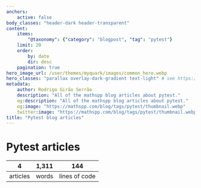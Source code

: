 ```yaml
---
anchors:
    active: false
body_classes: "header-dark header-transparent"
content:
    items:
        "@taxonomy": {"category": "blogpost", "tag": "pytest"}
    limit: 20
    order:
        by: date
        dir: desc
    pagination: true
hero_image_url: /user/themes/myquark/images/common_hero.webp
hero_classes: "parallax overlay-dark-gradient text-light" # see https://demo.getgrav.org/blog-skeleton/blog/hero-classes
metadata:
    author: Rodrigo Girão Serrão
    description: "All of the mathspp blog articles about pytest."
    og:description: "All of the mathspp blog articles about pytest."
    og:image: "https://mathspp.com/blog/tags/pytest/thumbnail.webp"
    twitter:image: "https://mathspp.com/blog/tags/pytest/thumbnail.webp"
title: "Pytest blog articles"
---
```


# Pytest articles


<table class="stats-table">
    <thead>
        <tr>
            <th style="text-align: center;">4</th>
            <th style="text-align: center;">1,311</th>
            <th style="text-align: center;">144</th>
        </tr>
    </thead>
    <tbody>
        <tr>
            <td style="text-align: center;">articles</td>
            <td style="text-align: center;">words</td>
            <td style="text-align: center;">lines of code</td>
        </tr>
    </tbody>
</table>